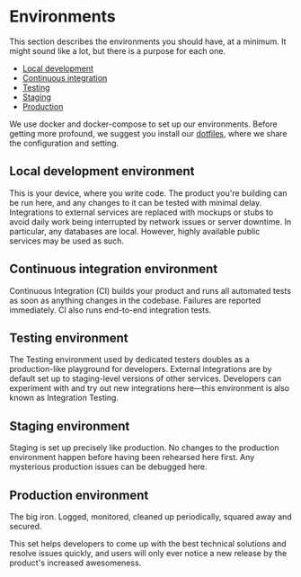 # Environments
This section describes the environments you should have, at a minimum. It might sound like a lot, but there is a purpose for each one.

- [Local development](#local-development-environment)
- [Continuous integration](#continuous-integration-environment)
- [Testing](#testing-environment)
- [Staging](#staging-environment)
- [Production](#production-environment)

We use docker and docker-compose to set up our environments. Before getting more profound, we suggest you install our [dotfiles](https://github.com/dwarvesf/dotfiles), where we share the configuration and setting.

## Local development environment
This is your device, where you write code. The product you're building can be run here, and any changes to it can be tested with minimal delay. Integrations to external services are replaced with mockups or stubs to avoid daily work being interrupted by network issues or server downtime. In particular, any databases are local. However, highly available public services may be used as such.

## Continuous integration environment
Continuous Integration (CI) builds your product and runs all automated tests as soon as anything changes in the codebase. Failures are reported immediately. CI also runs end-to-end integration tests.

## Testing environment
The Testing environment used by dedicated testers doubles as a production-like playground for developers. External integrations are by default set up to staging-level versions of other services. Developers can experiment with and try out new integrations here—this environment is also known as Integration Testing.

## Staging environment
Staging is set up precisely like production. No changes to the production environment happen before having been rehearsed here first. Any mysterious production issues can be debugged here.

## Production environment
The big iron. Logged, monitored, cleaned up periodically, squared away and secured.

This set helps developers to come up with the best technical solutions and resolve issues quickly, and users will only ever notice a new release by the product's increased awesomeness.
